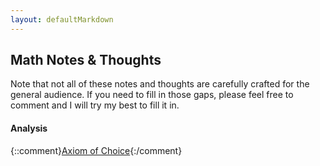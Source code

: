 ```yaml
---
layout: defaultMarkdown
---
```


## Math Notes & Thoughts
Note that not all of these notes and thoughts are carefully crafted for the general audience. If you need to fill in those gaps, please feel free to comment and I will try my best to fill it in.

#### Analysis
{::comment}[Axiom of Choice](./ac.html){:/comment}
